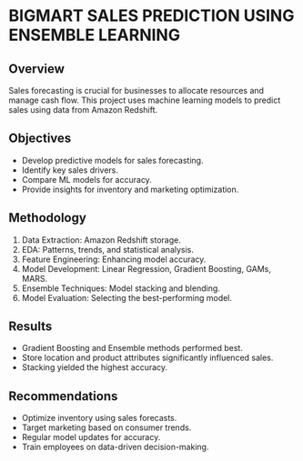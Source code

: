 # BIGMART SALES PREDICTION USING ENSEMBLE LEARNING

## Overview
Sales forecasting is crucial for businesses to allocate resources and manage cash flow. This project uses machine learning models to predict sales using data from Amazon Redshift.

## Objectives
- Develop predictive models for sales forecasting.
- Identify key sales drivers.
- Compare ML models for accuracy.
- Provide insights for inventory and marketing optimization.

## Methodology
1. Data Extraction: Amazon Redshift storage.
2. EDA: Patterns, trends, and statistical analysis.
3. Feature Engineering: Enhancing model accuracy.
4. Model Development: Linear Regression, Gradient Boosting, GAMs, MARS.
5. Ensemble Techniques: Model stacking and blending.
6. Model Evaluation: Selecting the best-performing model.

## Results
- Gradient Boosting and Ensemble methods performed best.
- Store location and product attributes significantly influenced sales.
- Stacking yielded the highest accuracy.

## Recommendations
- Optimize inventory using sales forecasts.
- Target marketing based on consumer trends.
- Regular model updates for accuracy.
- Train employees on data-driven decision-making.

